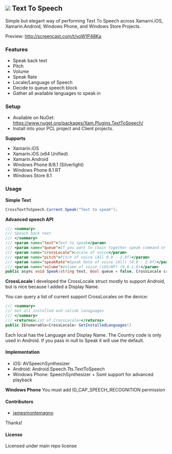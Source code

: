 ## ![](Common/tts_icon_large.png) Text To Speech

Simple but elegant way of performing Text To Speech across Xamarni.iOS, Xamarin.Android,  Windows Phone, and Windows Store Projects.

Preview: http://screencast.com/t/voW1P48Ka

### Features
* Speak back text
* Pitch
* Volume
* Speak Rate
* Locale/Language of Speech
* Decide to queue speech block
* Gather all available languages to speak in


### Setup
* Available on NuGet: https://www.nuget.org/packages/Xam.Plugins.TextToSpeech/
* Install into your PCL project and Client projects.

**Supports**
* Xamarin.iOS
* Xamarin.iOS (x64 Unified)
* Xamarin.Android
* Windows Phone 8/8.1 (Silverlight)
* Windows Phone 8.1 RT
* Windows Store 8.1


### Usage

**Simple Text**
```csharp
CrossTextToSpeech.Current.Speak("Text to speak");
```

**Advanced speech API**
```csharp
/// <summary>
/// Speack back text
/// </summary>
/// <param name="text">Text to speak</param>
/// <param name="queue">If you want to chain together speak command or cancel current</param>
/// <param name="crossLocale">Locale of voice</param>
/// <param name="pitch">Pitch of voice (All 0.0 - 2.0f)</param>
/// <param name="speakRate">Speak Rate of voice (All) (0.0 - 2.0f)</param>
/// <param name="volume">Volume of voice (iOS/WP) (0.0-1.0)</param>
public async void Speak(string text, bool queue = false, CrossLocale crossLocale = null, float? pitch = null, float? speakRate = null, float? volume = null)
```  

**CrossLocale**
I developed the CrossLocale struct mostly to support Android, but is nice because I added a Display Name.

You can query a list of current support CrossLocales on the device:

```csharp
/// <summary>
/// Get all installed and valide lanaguages
/// </summary>
/// <returns>List of CrossLocales</returns>
public IEnumerable<CrossLocale> GetInstalledLanguages()
```

Each local has the Language and Display Name. The Country code is only used in Android. If you pass in null to Speak it will use the default.

#### Implementation

* iOS: AVSpeechSynthesizer
* Android: Android.Speech.Tts.TextToSpeech
* Windows Phone: SpeechSynthesizer + Ssml support for advanced playback


**Windows Phone**
You must add ID_CAP_SPEECH_RECOGNITION permission

#### Contributors
* [jamesmontemagno](https://github.com/jamesmontemagno)

Thanks!

#### License
Licensed under main repo license
